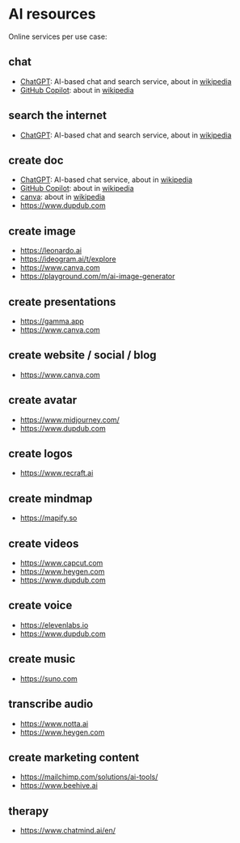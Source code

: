 # AI resources

Online services per use case:

## chat
- [ChatGPT](https://chatgpt.com): AI-based chat and search service, about in [wikipedia](https://en.wikipedia.org/wiki/ChatGPT)
- [GitHub Copilot](https://copilot.microsoft.com): about in [wikipedia](https://en.wikipedia.org/wiki/Microsoft_Copilot)

## search the internet 
- [ChatGPT](https://chatgpt.com): AI-based chat and search service, about in [wikipedia](https://en.wikipedia.org/wiki/ChatGPT)

## create doc
- [ChatGPT](https://chatgpt.com): AI-based chat service, about in [wikipedia](https://en.wikipedia.org/wiki/ChatGPT)
- [GitHub Copilot](https://copilot.microsoft.com): about in [wikipedia](https://en.wikipedia.org/wiki/Microsoft_Copilot)
- [canva](https://www.canva.com): about in [wikipedia](https://en.wikipedia.org/wiki/Canva)
- https://www.dupdub.com
## create image 
- https://leonardo.ai
- https://ideogram.ai/t/explore
- https://www.canva.com
- https://playground.com/m/ai-image-generator
## create presentations
- https://gamma.app
- https://www.canva.com
## create website / social / blog
- https://www.canva.com
## create avatar
- https://www.midjourney.com/
- https://www.dupdub.com
## create logos
- https://www.recraft.ai
## create mindmap
- https://mapify.so
## create videos
- https://www.capcut.com
- https://www.heygen.com
- https://www.dupdub.com
## create voice
- https://elevenlabs.io
- https://www.dupdub.com
## create music
- https://suno.com
## transcribe audio
- https://www.notta.ai
- https://www.heygen.com
## create marketing content
- https://mailchimp.com/solutions/ai-tools/
- https://www.beehive.ai
## therapy
- https://www.chatmind.ai/en/